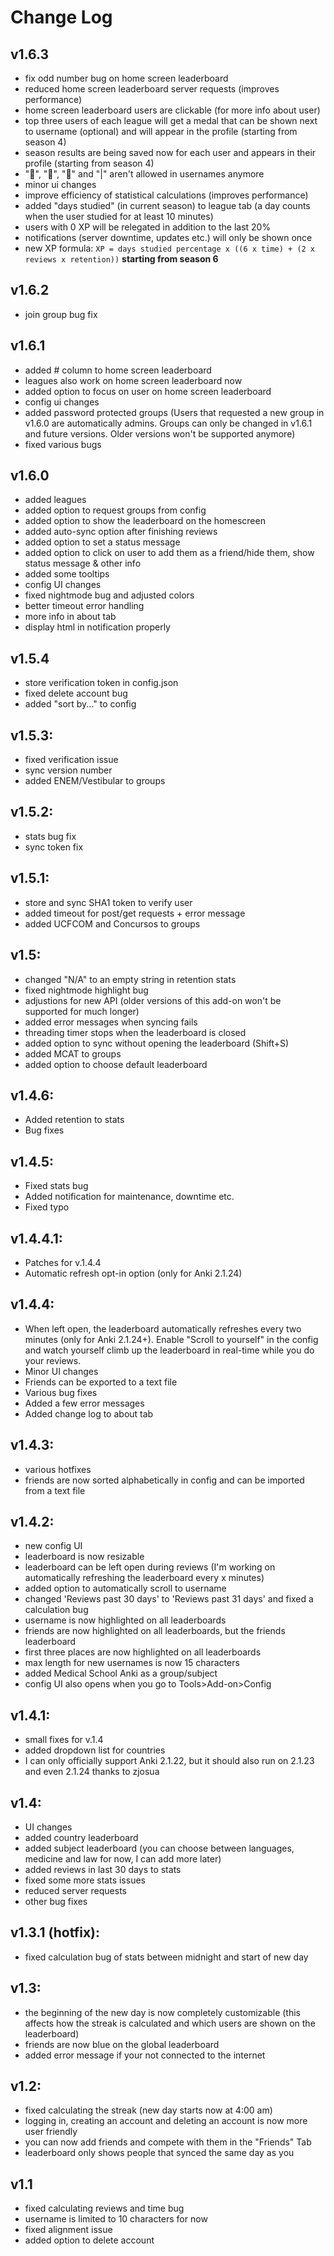 # Change Log
## v1.6.3
- fix odd number bug on home screen leaderboard
- reduced home screen leaderboard server requests (improves performance)
- home screen leaderboard users are clickable (for more info about user)
- top three users of each league will get a medal that can be shown next to username (optional) and will appear in the profile (starting from season 4)
- season results are being saved now for each user and appears in their profile (starting from season 4)
- "🥇", "🥈", "🥉" and "|" aren't allowed in usernames anymore
- minor ui changes
- improve efficiency of statistical calculations (improves performance)
- added "days studied" (in current season) to league tab (a day counts when the user studied for at least 10 minutes)
- users with 0 XP will be relegated in addition to the last 20%
- notifications (server downtime, updates etc.) will only be shown once
- new XP formula: `XP = days studied percentage x ((6 x time) + (2 x reviews x retention))` __starting from season 6__

## v1.6.2
- join group bug fix

## v1.6.1
- added # column to home screen leaderboard
- leagues also work on home screen leaderboard now
- added option to focus on user on home screen leaderboard
- config ui changes
- added password protected groups (Users that requested a new group in v1.6.0 are automatically admins. Groups can only be
changed in v1.6.1 and future versions. Older versions won't be supported anymore)
- fixed various bugs

## v1.6.0
- added leagues
- added option to request groups from config
- added option to show the leaderboard on the homescreen
- added auto-sync option after finishing reviews
- added option to set a status message
- added option to click on user to add them as a friend/hide them, show status message & other info
- added some tooltips
- config UI changes
- fixed nightmode bug and adjusted colors
- better timeout error handling
- more info in about tab
- display html in notification properly

## v1.5.4
- store verification token in config.json
- fixed delete account bug
- added "sort by..." to config

## v1.5.3:
- fixed verification issue
- sync version number
- added ENEM/Vestibular to groups

## v1.5.2:
- stats bug fix
- sync token fix

## v1.5.1:
- store and sync SHA1 token to verify user
- added timeout for post/get requests + error message
- added UCFCOM and Concursos to groups

## v1.5:
- changed "N/A" to an empty string in retention stats
- fixed nightmode highlight bug
- adjustions for new API (older versions of this add-on won't be supported for much longer)
- added error messages when syncing fails
- threading timer stops when the leaderboard is closed
- added option to sync without opening the leaderboard (Shift+S)
- added MCAT to groups
- added option to choose default leaderboard

## v1.4.6:
- Added retention to stats
- Bug fixes

## v1.4.5:
- Fixed stats bug
- Added notification for maintenance, downtime etc.
- Fixed typo

## v1.4.4.1:
- Patches for v.1.4.4
- Automatic refresh opt-in option (only for Anki 2.1.24)

## v1.4.4:
- When left open, the leaderboard automatically refreshes every two minutes (only for Anki 2.1.24+). Enable "Scroll to yourself" in the config and watch 
  yourself climb up the leaderboard in real-time while you do your reviews.
- Minor UI changes
- Friends can be exported to a text file
- Various bug fixes
- Added a few error messages
- Added change log to about tab

## v1.4.3:
- various hotfixes
- friends are now sorted alphabetically in config and can be imported from a text file

## v1.4.2:
- new config UI
- leaderboard is now resizable
- leaderboard can be left open during reviews (I'm working on automatically refreshing the leaderboard every x minutes)
- added option to automatically scroll to username
- changed 'Reviews past 30 days' to 'Reviews past 31 days' and fixed a calculation bug
- username is now highlighted on all leaderboards
- friends are now highlighted on all leaderboards, but the friends leaderboard
- first three places are now highlighted on all leaderboards
- max length for new usernames is now 15 characters
- added Medical School Anki as a group/subject
- config UI also opens when you go to Tools>Add-on>Config

## v1.4.1:
- small fixes for v.1.4
- added dropdown list for countries
- I can only officially support Anki 2.1.22, but it should also run on 2.1.23 and even 2.1.24 thanks to zjosua

## v1.4:
- UI changes
- added country leaderboard
- added subject leaderboard (you can choose between languages, medicine and law for now, I can add more later)
- added reviews in last 30 days to stats
- fixed some more stats issues
- reduced server requests
- other bug fixes

## v1.3.1 (hotfix):
- fixed calculation bug of stats between midnight and start of new day

## v1.3:
- the beginning of the new day is now completely customizable (this affects how the streak is calculated and which users are shown on the leaderboard)
- friends are now blue on the global leaderboard
- added error message if your not connected to the internet

## v1.2:
- fixed calculating the streak (new day starts now at 4:00 am)
- logging in, creating an account and deleting an account is now more user friendly
- you can now add friends and compete with them in the "Friends" Tab
- leaderboard only shows people that synced the same day as you

## v1.1
- fixed calculating reviews and time bug
- username is limited to 10 characters for now
- fixed alignment issue
- added option to delete account
